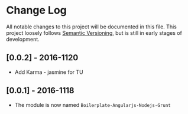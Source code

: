 # Change Log
All notable changes to this project will be documented in this file.
This project loosely follows [Semantic Versioning](http://semver.org/),
but is still in early stages of development.

## [0.0.2] - 2016-1120

* Add Karma - jasmine for TU


## [0.0.1] - 2016-1118

* The module is now named `Boilerplate-Angularjs-Nodejs-Grunt`
